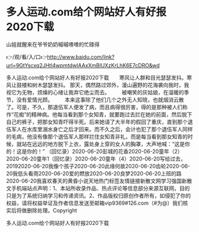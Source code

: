 # 多人运动.com给个网站好人有好报2020下载
山娃就醒来在爷爷奶奶嘁嘁喳喳的忙碌得

👉/观/看/入/口👉http://www.baidu.com/link?url=9GtYscxq2JHtl4wpmtdwIAAxXmBlUXzKrLhK6E7cDRO&wd

多人运动.com给个网站好人有好报2020下载　　寒风让人群和目光瑟瑟发抖。寒风让鼓楼和树木瑟瑟发抖。
那天，偶然路过郊外，漫山遍野的花海袭向我时，我视它为无物，烦燥的心绪让我弃它绝尘而去。
　　被嘲笑的灰姑娘，在温暖的季节，没有爱情光顾。
　　本来这事除了他们几个之外无人知晓，也就烟消云散了。可是，不久，那退伍军人便发了病，而且病得很厉害，得的是那种被人们称作“花痴”的精神病。他每当看到那个女知青，就要跑过去拦在她的前面，然后脱下自己的裤子，把那女知青吓得半死。后来她请了大半年的假回了重庆，直到那个退伍军人在水库里溺水身亡之后才回来。而不久之后，会计也犯了那个退伍军人同样的毛病，他没有像那个退伍军人那样拦住女知青非礼，而是每当看到那女知青的时候，就站在远远的地方脱下上衣，露处身上穿的女人的胸罩，大声地喊：“这是你的！这是你的！”
（回忆录）2020-06-20彭城的花香2020-06-20童年（2）2020-06-20童年1（回忆录）2020-06-20童年（4）2020-06-20写给过去，20192020-06-20我像个孩子2020-06-20此缘何故2020-06-20齿轮2020-06-20我低头看雨2020-06-20爱的燃放2020-06-20良梦2020-06-20上班的路2020-06-20我喜欢春天的黄昏小说天地热门标签友情链接新散文网学习强国新散文手机端站点声明：1、本站所收录作品、热点评论等信息部分来源互联网，目的只是为了系统归纳学习和传递资讯。2、作品版权归原创作者所有，如侵犯了你的权益，请将权益举证及作者信息发送至邮箱vip9369#126.com（#为@）我们核实后将做删除处理。Copyright

多人运动.com给个网站好人有好报2020下载
